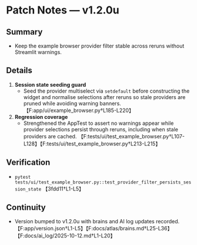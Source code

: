 # Patch Notes — v1.2.0u

## Summary
- Keep the example browser provider filter stable across reruns without Streamlit warnings.

## Details
1. **Session state seeding guard**
   - Seed the provider multiselect via `setdefault` before constructing the widget and normalise selections after reruns so stale providers are pruned while avoiding warning banners. 【F:app/ui/example_browser.py†L185-L220】
2. **Regression coverage**
   - Strengthened the AppTest to assert no warnings appear while provider selections persist through reruns, including when stale providers are cached. 【F:tests/ui/test_example_browser.py†L107-L128】【F:tests/ui/test_example_browser.py†L213-L215】

## Verification
- `pytest tests/ui/test_example_browser.py::test_provider_filter_persists_session_state` 【3fdd11†L1-L5】

## Continuity
- Version bumped to v1.2.0u with brains and AI log updates recorded. 【F:app/version.json†L1-L5】【F:docs/atlas/brains.md†L25-L36】【F:docs/ai_log/2025-10-12.md†L1-L20】
